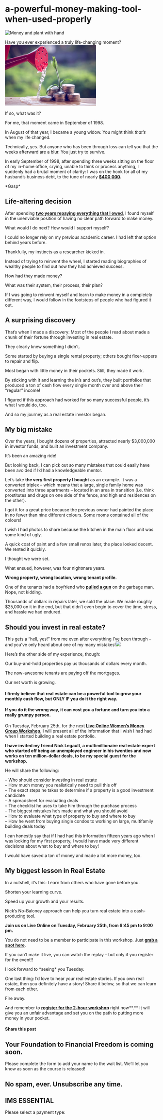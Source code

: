 # a-powerful-money-making-tool-when-used-properly
![Money and plant with hand](https://yourfinanciallaunchpad.com/wp-content/uploads/elementor/thumbs/iStock-515738556-scaled-qdc6cnxt0dgvd1q50bo5tdi1fz68bk0t8wtuk2dwnc.jpg "Money and plant with hand")

Have you ever experienced a truly life-changing moment? ![](attachments/iStock-515738556-300x200.jpg)

If so, what was it?

For me, that moment came in September of 1998.

In August of that year, I became a young widow. You might think *that’s* when my life changed.

Technically, yes. But anyone who has been through loss can tell you that the weeks afterward are a blur. You just try to survive.

In early September of 1998, after spending three weeks sitting on the floor of my in-home office, crying, unable to think or process anything, I suddenly had a brutal moment of clarity: I was on the hook for all of my husband’s business debt, to the tune of nearly **[$400,000](https://yflmainprod.wpengine.com/store/book/).**

\*Gasp\*

## Life-altering decision

After spending **[two years repaying everything that I owed](https://yflmainprod.wpengine.com/store/book/)**, I found myself in the unenviable position of having no clear path forward to make money.

What would I do next? How would I support myself?

I could no longer rely on my previous academic career. I had left that option behind years before.

Thankfully, my instincts as a researcher kicked in.

Instead of trying to reinvent the wheel, I started reading biographies of wealthy people to find out how they had achieved success.

How had they made money?

What was their system, their process, their plan?

If I was going to reinvent myself and learn to make money in a completely different way, I would follow in the footsteps of people who had figured it out.

## A surprising discovery

That’s when I made a discovery: Most of the people I read about made a chunk of their fortune through investing in real estate.

They clearly knew something I didn’t.

Some started by buying a single rental property; others bought fixer-uppers to repair and flip.

Most began with little money in their pockets. Still, they made it work.

By sticking with it and learning the in’s and out’s, they built portfolios that produced a ton of cash flow every single month over and above their “regular” income!

I figured if this approach had worked for so many successful people, it’s what I would do, too.

And so my journey as a real estate investor began.

## My big mistake

Over the years, I bought dozens of properties, attracted nearly $3,000,000 in investor funds, and built an investment company.

It’s been an amazing ride!

But looking back, I can pick out so many mistakes that could easily have been avoided if I’d had a knowledgeable mentor.

Let’s take **the very first property I bought** as an example. It was a converted triplex – which means that a large, single family home was converted into three apartments – located in an area in transition (i.e. think prostitutes and drugs on one side of the fence, and high end residences on the other).

I got it for a great price because the previous owner had painted the place in no fewer than nine different colours. Some rooms contained all of the colours!

I wish I had photos to share because the kitchen in the main floor unit was some kind of ugly.

A quick coat of paint and a few small renos later, the place looked decent. We rented it quickly.

I thought we were set.

What ensued, however, was four nightmare years.

**Wrong property, wrong location, wrong tenant profile.**

One of the tenants had a boyfriend who **[pulled a gun](https://yflmainprod.wpengine.com/2014/08/my-worst-real-estate-mistake/)** on the garbage man. Nope, not kidding.

Thousands of dollars in repairs later, we sold the place. We made roughly $25,000 on it in the end, but that didn’t even begin to cover the time, stress, and hassle we had endured.

## Should you invest in real estate?

This gets a “hell, yes!” from me even after everything I’ve been through – and you’ve only heard about one of my many mistakes!![](attachments/iStock-521405017-300x200.jpg)

Here’s the other side of my experience, though:

Our buy-and-hold properties pay us thousands of dollars every month.

The now-awesome tenants are paying off the mortgages.

Our net worth is growing.

#### I firmly believe that real estate can be a powerful tool to grow your monthly cash flow, but ONLY IF you do it the right way.

#### If you do it the wrong way, it can cost you a fortune and turn you into a really grumpy person.

On Tuesday, February 25th, for the next **[Live Online Women’s Money Group Workshop](https://www.eventbrite.ca/e/how-to-invest-in-real-estate-dos-donts-from-a-multimillionaire-expert-tickets-92990482035)**, I will present all of the information that I wish I had had when I started building a real estate portfolio.

**I have invited my friend Nick Legault, a multimillionaire real estate expert who started off being an unemployed engineer in his twenties and now works on ten million-dollar deals, to be my special guest for the workshop.**

He will share the following:

– Who should consider investing in real estate  
– How much money you realistically need to pull this off  
– The exact steps he takes to determine if a property is a good investment candidate  
– A spreadsheet for evaluating deals  
– The checklist he uses to take him through the purchase process  
– The biggest mistakes he’s made and what you should avoid  
– How to evaluate what type of property to buy and where to buy  
– How he went from buying single condos to working on large, multifamily building deals today

I can honestly say that if I had had this information fifteen years ago when I was looking for my first property, I would have made very different decisions about what to buy and where to buy!

I would have saved a ton of money and made a lot more money, too.

## My biggest lesson in Real Estate

In a nutshell, it’s this: Learn from others who have gone before you.

Shorten your learning curve.

Speed up your growth and your results.

Nick’s No-Baloney approach can help you turn real estate into a cash-producing tool.

**Join us on Live Online on Tuesday, February 25th, from 6:45 pm to 9:00 pm.**

You do not need to be a member to participate in this workshop. Just **[grab a spot here](https://www.eventbrite.ca/e/how-to-invest-in-real-estate-dos-donts-from-a-multimillionaire-expert-tickets-92990482035)**.

If you can’t make it live, you can watch the replay – but only if you register for the event!!

I look forward to \*seeing\* you Tuesday.

One last thing: I’d love to hear your real estate stories. If you own real estate, then you definitely have a story! Share it below, so that we can learn from each other.

Fire away.

And remember to **[register for the 2-hour workshop](https://www.eventbrite.ca/e/how-to-invest-in-real-estate-dos-donts-from-a-multimillionaire-expert-tickets-92990482035)** right now**.** It will give you an unfair advantage and set you on the path to putting more money in your pocket.

#### Share this post

## Your Foundation to Financial Freedom is coming soon.

Please complete the form to add your name to the wait list. We’ll let you know as soon as the course is released!

## No spam, ever. Unsubscribe any time.

## IMS ESSENTIAL

Please select a payment type: